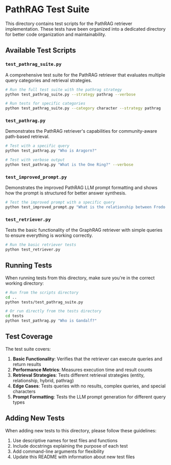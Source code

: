 # PathRAG Test Suite

This directory contains test scripts for the PathRAG retriever implementation. These tests have been organized into a dedicated directory for better code organization and maintainability.

## Available Test Scripts

### `test_pathrag_suite.py`

A comprehensive test suite for the PathRAG retriever that evaluates multiple query categories and retrieval strategies.

```bash
# Run the full test suite with the pathrag strategy
python test_pathrag_suite.py --strategy pathrag --verbose

# Run tests for specific categories
python test_pathrag_suite.py --category character --strategy pathrag
```

### `test_pathrag.py`

Demonstrates the PathRAG retriever's capabilities for community-aware path-based retrieval.

```bash
# Test with a specific query
python test_pathrag.py "Who is Aragorn?"

# Test with verbose output
python test_pathrag.py "What is the One Ring?" --verbose
```

### `test_improved_prompt.py`

Demonstrates the improved PathRAG LLM prompt formatting and shows how the prompt is structured for better answer synthesis.

```bash
# Test the improved prompt with a specific query
python test_improved_prompt.py "What is the relationship between Frodo and the Ring of Power?"
```

### `test_retriever.py`

Tests the basic functionality of the GraphRAG retriever with simple queries to ensure everything is working correctly.

```bash
# Run the basic retriever tests
python test_retriever.py
```

## Running Tests

When running tests from this directory, make sure you're in the correct working directory:

```bash
# Run from the scripts directory
cd ..
python tests/test_pathrag_suite.py

# Or run directly from the tests directory
cd tests
python test_pathrag.py "Who is Gandalf?"
```

## Test Coverage

The test suite covers:

1. **Basic Functionality**: Verifies that the retriever can execute queries and return results
2. **Performance Metrics**: Measures execution time and result counts
3. **Retrieval Strategies**: Tests different retrieval strategies (entity, relationship, hybrid, pathrag)
4. **Edge Cases**: Tests queries with no results, complex queries, and special characters
5. **Prompt Formatting**: Tests the LLM prompt generation for different query types

## Adding New Tests

When adding new tests to this directory, please follow these guidelines:

1. Use descriptive names for test files and functions
2. Include docstrings explaining the purpose of each test
3. Add command-line arguments for flexibility
4. Update this README with information about new test files
